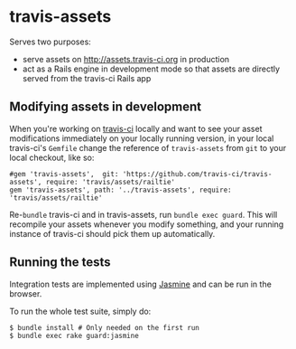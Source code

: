 # travis-assets

Serves two purposes:

* serve assets on http://assets.travis-ci.org in production
* act as a Rails engine in development mode so that assets are directly served from the travis-ci Rails app

## Modifying assets in development

When you're working on [travis-ci](https://github.com/travis-ci/travis-ci) locally and want to see your asset 
modifications immediately on your locally running version, in your local travis-ci's `Gemfile` change the 
reference of `travis-assets` from `git` to your local checkout, like so:

    #gem 'travis-assets',  git: 'https://github.com/travis-ci/travis-assets', require: 'travis/assets/railtie'
    gem 'travis-assets', path: '../travis-assets', require: 'travis/assets/railtie'
    
Re-`bundle` travis-ci and in travis-assets, run `bundle exec guard`. This will recompile your assets whenever you
modify something, and your running instance of travis-ci should pick them up automatically.

## Running the tests

Integration tests are implemented using [Jasmine](http://pivotal.github.com/jasmine) and can be run in the browser.

To run the whole test suite, simply do:

```
$ bundle install # Only needed on the first run
$ bundle exec rake guard:jasmine
```